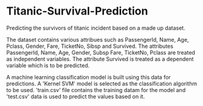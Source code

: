 # Titanic-Survival-Prediction
Predicting the survivors of titanic incident based on a made up dataset.

The dataset contains various attribues such as PassengerId, Name, Age, Pclass, Gender, Fare, TicketNo, Sibsp and Survived.
The attributes PassengerId, Name, Age, Gender, Subsp Fare, TicketNo, Pclass are treated as independent variables.
The attribute Survived is treated as a dependent variable which is to be predicted.

A machine learning classification model is built using this data for predictions.
A 'Kernel SVM' model is selected as the classification algorithm to be used.
'train.csv' file contains the training datam for the model and 'test.csv' data is used to predict the values based on it.
